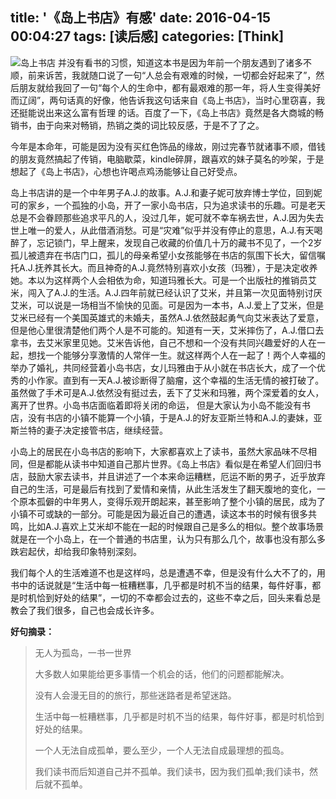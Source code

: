 title: '《岛上书店》有感'
date: 2016-04-15 00:04:27
tags: [读后感]
categories: [Think]
---
![岛上书店](/images/archive/blog/image/daoshangshudian.jpg)
并没有看书的习惯，知道这本书是因为年前一个朋友遇到了诸多不顺，前来诉苦，我就随口说了一句“人总会有艰难的时候，一切都会好起来了”，然后朋友就给我回了一句“每个人的生命中，都有最艰难的那一年，将人生变得美好而辽阔”，两句话真的好像，他告诉我这句话来自《岛上书店》，当时心里窃喜，我还挺能说出来这么富有哲理 的话。百度了一下，《岛上书店》竟然是各大商城的畅销书，由于向来对畅销，热销之类的词比较反感，于是不了了之。

今年是本命年，可能是因为没有买红色饰品的缘故，刚过完春节就诸事不顺，借钱的朋友竟然搞起了传销，电脑歇菜，kindle碎屏，跟喜欢的妹子莫名的吵架，于是想起了《岛上书店》，心想也许喝点鸡汤能够让自己好受点。

<!-- more -->

岛上书店讲的是一个中年男子A.J.的故事。A.J.和妻子妮可放弃博士学位，回到妮可的家乡，一个孤独的小岛，开了一家小岛书店，只为追求读书的乐趣。可是老天总是不会眷顾那些追求平凡的人，没过几年，妮可就不幸车祸去世，A.J.因为失去世上唯一的爱人，从此借酒消愁。可是“灾难”似乎并没有停止的意思，A.J.有天喝醉了，忘记锁门，早上醒来，发现自己收藏的价值几十万的藏书不见了，一个2岁孤儿被遗弃在书店门口，孤儿的母亲希望小女孩能够在书店的氛围下长大，留信嘱托A.J.抚养其长大。而且神奇的A.J.竟然特别喜欢小女孩（玛雅），于是决定收养她。本以为这样两个人会相依为命，知道玛雅长大。可是一个出版社的推销员艾米，闯入了A.J.的生活。A.J.四年前就已经认识了艾米，并且第一次见面特别讨厌艾米，可以说是一场相当不愉快的见面。可是因为一本书，A.J.爱上了艾米，但是艾米已经有一个美国英雄式的未婚夫，虽然A.J.依然鼓起勇气向艾米表达了爱意，但是他心里很清楚他们两个人是不可能的。知道有一天，艾米摔伤了，A.J.借口去拿书，去艾米家里见她。艾米告诉他，自己不想和一个没有共同兴趣爱好的人在一起，想找一个能够分享激情的人常伴一生。就这样两个人在一起了！两个人幸福的举办了婚礼，共同经营着小岛书店，女儿玛雅由于从小就在书店长大，成了一个优秀的小作家。直到有一天A.J.被诊断得了脑瘤，这个幸福的生活无情的被打破了。虽然做了手术可是A.J.依然没有挺过去，丢下了艾米和玛雅，两个深爱着的女人，离开了世界。小岛书店面临着即将关闭的命运， 但是大家认为小岛不能没有书店，没有书店的小镇不能算一个小镇，于是A.J.的好友亚斯兰特和A.J.的妻妹，亚斯兰特的妻子决定接管书店，继续经营。

小岛上的居民在小岛书店的影响下，大家都喜欢上了读书，虽然大家品味不尽相同，但是都能从读书中知道自己那片世界。《岛上书店》看似是在希望人们回归书店，鼓励大家去读书，并且讲述了一个本来命运糟糕，厄运不断的男子，近乎放弃自己的生活，可是最后有找到了爱情和亲情，从此生活发生了翻天腹地的变化，一个原本孤僻的中年男人，变得乐观开朗起来，甚至影响了整个小镇的居民，成为了小镇不可或缺的一部分。可能是因为最近自己的遭遇，读这本书的时候有很多共鸣，比如A.J.喜欢上艾米却不能在一起的时候跟自己是多么的相似。整个故事场景就是在一个小岛上，在一个普通的书店里，认为只有那么几个，故事也没有那么多跌宕起伏，却给我印象特别深刻。

我们每个人的生活难道不也是这样吗，总是遭遇不幸，但是没有什么大不了的，用书中的话说就是“生活中每一桩糟糕事，几乎都是时机不当的结果，每件好事，都是时机恰到好处的结果”，一切的不幸都会过去的，这些不幸之后，回头来看总是教会了我们很多，自己也会成长许多。

**好句摘录：**
> 
> 无人为孤岛，一书一世界
> 
> 大多数人如果能给更多事情一个机会的话，他们的问题都能解决。
> 
> 没有人会漫无目的的旅行，那些迷路者是希望迷路。
> 
> 生活中每一桩糟糕事，几乎都是时机不当的结果，每件好事，都是时机恰到好处的结果。
> 
> 一个人无法自成孤单，要么至少，一个人无法自成最理想的孤岛。
> 
> 我们读书而后知道自己并不孤单。我们读书，因为我们孤单;我们读书，然后就不孤单。


